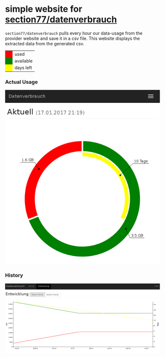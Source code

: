 # simple website for [section77/datenverbrauch](https://github.com/section77/datenverbrauch)

`section77/datenverbrauch` pulls every hour our data-usage from the provider website and save it in a csv file.
This website displays the extracted data from the generated csv.


<table>
  <tr><td width="10" style="background-color:red;"><td>used</td></tr>
  <tr><td width="10" style="background-color:green;"><td>available</td></tr>
  <tr><td width="10" style="background-color:yellow;"><td>days left</td></tr>
</table>

### Actual Usage
![Actual](docs/screenshot-actual.png)


### History
![History](docs/screenshot-history.png)
